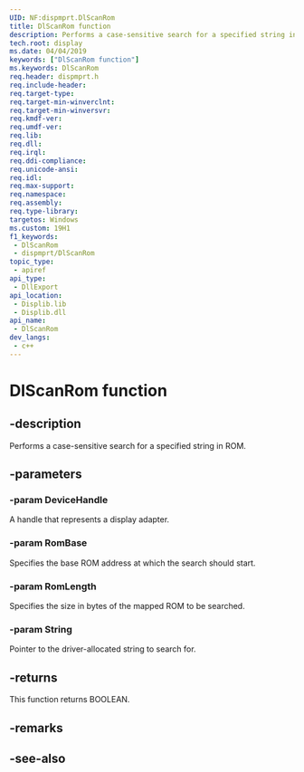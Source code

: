 ```yaml
---
UID: NF:dispmprt.DlScanRom
title: DlScanRom function
description: Performs a case-sensitive search for a specified string in ROM.
tech.root: display
ms.date: 04/04/2019
keywords: ["DlScanRom function"]
ms.keywords: DlScanRom
req.header: dispmprt.h
req.include-header: 
req.target-type: 
req.target-min-winverclnt: 
req.target-min-winversvr: 
req.kmdf-ver: 
req.umdf-ver: 
req.lib: 
req.dll: 
req.irql: 
req.ddi-compliance: 
req.unicode-ansi: 
req.idl: 
req.max-support: 
req.namespace: 
req.assembly: 
req.type-library: 
targetos: Windows
ms.custom: 19H1
f1_keywords:
 - DlScanRom
 - dispmprt/DlScanRom
topic_type:
 - apiref
api_type:
 - DllExport
api_location:
 - Displib.lib
 - Displib.dll
api_name:
 - DlScanRom
dev_langs:
 - c++
---
```


# DlScanRom function


## -description

Performs a case-sensitive search for a specified string in ROM.

## -parameters

### -param DeviceHandle

A handle that represents a display adapter.

### -param RomBase

Specifies the base ROM address at which the search should start.

### -param RomLength

Specifies the size in bytes of the mapped ROM to be searched.

### -param String

Pointer to the driver-allocated string to search for.

## -returns

This function returns BOOLEAN.

## -remarks

## -see-also

